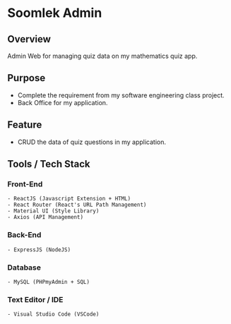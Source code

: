 # Soomlek Admin 
## Overview 
Admin Web for managing quiz data on my mathematics quiz app. 

## Purpose 
- Complete the requirement from my software engineering class project. 
- Back Office for my application. 

## Feature  
- CRUD the data of quiz questions in my application. 

## Tools / Tech Stack 
### Front-End 
	- ReactJS (Javascript Extension + HTML)  
    - React Router (React's URL Path Management) 
    - Material UI (Style Library)
    - Axios (API Management) 
### Back-End 
	- ExpressJS (NodeJS)
### Database 
	- MySQL (PHPmyAdmin + SQL)  

### Text Editor / IDE 
	- Visual Studio Code (VSCode) 
